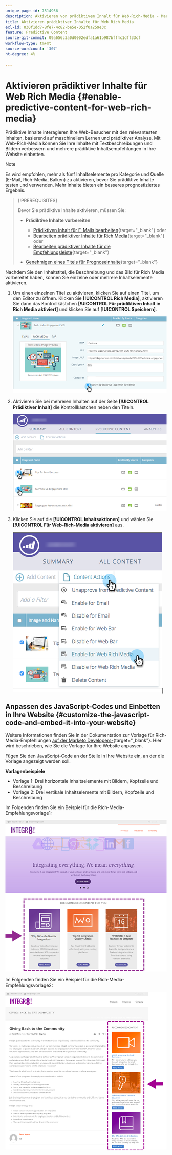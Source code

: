 ```yaml
---
unique-page-id: 7514956
description: Aktivieren von prädiktivem Inhalt für Web-Rich-Media - Marketo-Dokumente - Produktdokumentation
title: Aktivieren prädiktiver Inhalte für Web Rich Media
exl-id: 030f1dd7-8fe7-4c82-be5e-052f0a259e3c
feature: Predictive Content
source-git-commit: 09a656c3a0d0002edfa1a61b987bff4c1dff33cf
workflow-type: tm+mt
source-wordcount: '307'
ht-degree: 4%

---
```


# Aktivieren prädiktiver Inhalte für Web Rich Media {#enable-predictive-content-for-web-rich-media}

Prädiktive Inhalte interagieren Ihre Web-Besucher mit den relevantesten Inhalten, basierend auf maschinellem Lernen und prädiktiver Analyse. Mit Web-Rich-Media können Sie Ihre Inhalte mit Textbeschreibungen und Bildern verbessern und mehrere prädiktive Inhaltsempfehlungen in Ihre Website einbetten.

>[!NOTE]
>
>Es wird empfohlen, mehr als fünf Inhaltselemente pro Kategorie und Quelle (E-Mail, Rich-Media, Balken) zu aktivieren, bevor Sie prädiktive Inhalte testen und verwenden. Mehr Inhalte bieten ein besseres prognostiziertes Ergebnis.

>[!PREREQUISITES]
>
>Bevor Sie prädiktive Inhalte aktivieren, müssen Sie:
>
>* **Prädiktive Inhalte vorbereiten**
>
>   * [Prädiktiven Inhalt für E-Mails bearbeiten](/help/marketo/product-docs/predictive-content/working-with-predictive-content/edit-predictive-content-for-emails.md){target="_blank"} oder
>   * [Bearbeiten prädiktiver Inhalte für Rich Media](/help/marketo/product-docs/predictive-content/working-with-predictive-content/edit-predictive-content-for-rich-media.md){target="_blank"} oder
>   * [Bearbeiten prädiktiver Inhalte für die Empfehlungsleiste](/help/marketo/product-docs/predictive-content/working-with-predictive-content/edit-predictive-content-for-the-recommendation-bar.md){target="_blank"}
>
>* [Genehmigen eines Titels für Prognoseinhalte](/help/marketo/product-docs/predictive-content/working-with-all-content/approve-a-title-for-predictive-content.md){target="_blank"}

Nachdem Sie den Inhaltstitel, die Beschreibung und das Bild für Rich Media vorbereitet haben, können Sie einzelne oder mehrere Inhaltselemente aktivieren.

1. Um einen einzelnen Titel zu aktivieren, klicken Sie auf einen Titel, um den Editor zu öffnen. Klicken Sie **[!UICONTROL Rich Media]**, aktivieren Sie dann das Kontrollkästchen **[!UICONTROL Für prädiktiven Inhalt in Rich Media aktiviert]** und klicken Sie auf **[!UICONTROL Speichern]**.

   ![](assets/image2017-10-3-9-3a50-3a29.png)

1. Aktivieren Sie bei mehreren Inhalten auf der Seite **[!UICONTROL Prädiktiver Inhalt]** die Kontrollkästchen neben den Titeln.

   ![](assets/image2017-10-3-10-3a0-3a42.png)

1. Klicken Sie auf die **[!UICONTROL Inhaltsaktionen]** und wählen Sie **[!UICONTROL Für Web-Rich-Media aktivieren]** aus.

   ![](assets/image2017-10-3-10-3a2-3a6.png)|

## Anpassen des JavaScript-Codes und Einbetten in Ihre Website  {#customize-the-javascript-code-and-embed-it-into-your-website}

Weitere Informationen finden Sie in der Dokumentation zur Vorlage für Rich-Media-Empfehlungen [auf der Marketo Developers-](https://experienceleague.adobe.com/de/docs/marketo-developer/marketo/javascriptapi/rich-media-recommendation){target="_blank"}. Hier wird beschrieben, wie Sie die Vorlage für Ihre Website anpassen.

Fügen Sie den JavaScript-Code an der Stelle in Ihre Website ein, an der die Vorlage angezeigt werden soll.

**Vorlagenbeispiele**

* Vorlage 1: Drei horizontale Inhaltselemente mit Bildern, Kopfzeile und Beschreibung
* Vorlage 2: Drei vertikale Inhaltselemente mit Bildern, Kopfzeile und Beschreibung

Im Folgenden finden Sie ein Beispiel für die Rich-Media-Empfehlungsvorlage1:

![](assets/image2015-6-1-17-3a8-3a33.png)

Im Folgenden finden Sie ein Beispiel für die Rich-Media-Empfehlungsvorlage2:

![](assets/image2015-12-20-10-3a35-3a12.png)
